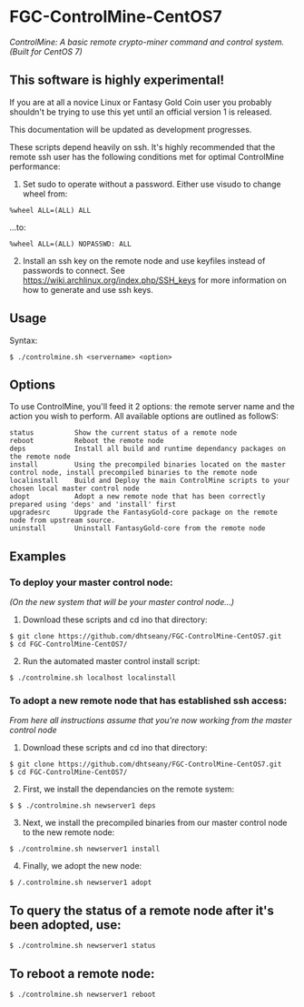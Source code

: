 # FGC-ControlMine-CentOS7
*ControlMine: A basic remote crypto-miner command and control system. (Built for CentOS 7)*

## This software is highly experimental!
If you are at all a novice Linux or Fantasy Gold Coin user you probably shouldn't be trying to use this yet until an official version 1 is released.

This documentation will be updated as development progresses. 

These scripts depend heavily on ssh. It's highly recommended that the remote ssh user has the following conditions met for optimal ControlMine performance:
1. Set sudo to operate without a password. Either use visudo to change wheel from:
```
%wheel ALL=(ALL) ALL
```
...to:
```
%wheel ALL=(ALL) NOPASSWD: ALL
```
2. Install an ssh key on the remote node and use keyfiles instead of passwords to connect.
See https://wiki.archlinux.org/index.php/SSH_keys for more information on how to generate and use ssh keys.

## Usage
Syntax:
```
$ ./controlmine.sh <servername> <option>
```

## Options
To use ControlMine, you'll feed it 2 options: the remote server name and the action you wish to perform. All available options are outlined as followS:
```
status          Show the current status of a remote node
reboot          Reboot the remote node
deps            Install all build and runtime dependancy packages on the remote node
install         Using the precompiled binaries located on the master control node, install precompiled binaries to the remote node
localinstall    Build and Deploy the main ControlMine scripts to your chosen local master control node
adopt           Adopt a new remote node that has been correctly prepared using 'deps' and 'install' first
upgradesrc      Upgrade the FantasyGold-core package on the remote node from upstream source.
uninstall       Uninstall FantasyGold-core from the remote node
```

## Examples

### To deploy your master control node:
*(On the new system that will be your master control node...)*
1. Download these scripts and cd ino that directory:
```
$ git clone https://github.com/dhtseany/FGC-ControlMine-CentOS7.git
$ cd FGC-ControlMine-CentOS7/
```
2. Run the automated master control install script:
```
$ ./controlmine.sh localhost localinstall
```

### To adopt a new remote node that has established ssh access:
*From here all instructions assume that you're now working from the master control node*

1. Download these scripts and cd ino that directory:
```
$ git clone https://github.com/dhtseany/FGC-ControlMine-CentOS7.git
$ cd FGC-ControlMine-CentOS7/
```
2. First, we install the dependancies on the remote system:
```
$ $ ./controlmine.sh newserver1 deps
```
3. Next, we install the precompiled binaries from our master control node to the new remote node:
```
$ ./controlmine.sh newserver1 install
```
4. Finally, we adopt the new node:
```
$ /.controlmine.sh newserver1 adopt
```

## To query the status of a remote node after it's been adopted, use:
```
$ ./controlmine.sh newserver1 status
```

## To reboot a remote node:
```
$ ./controlmine.sh newserver1 reboot
```